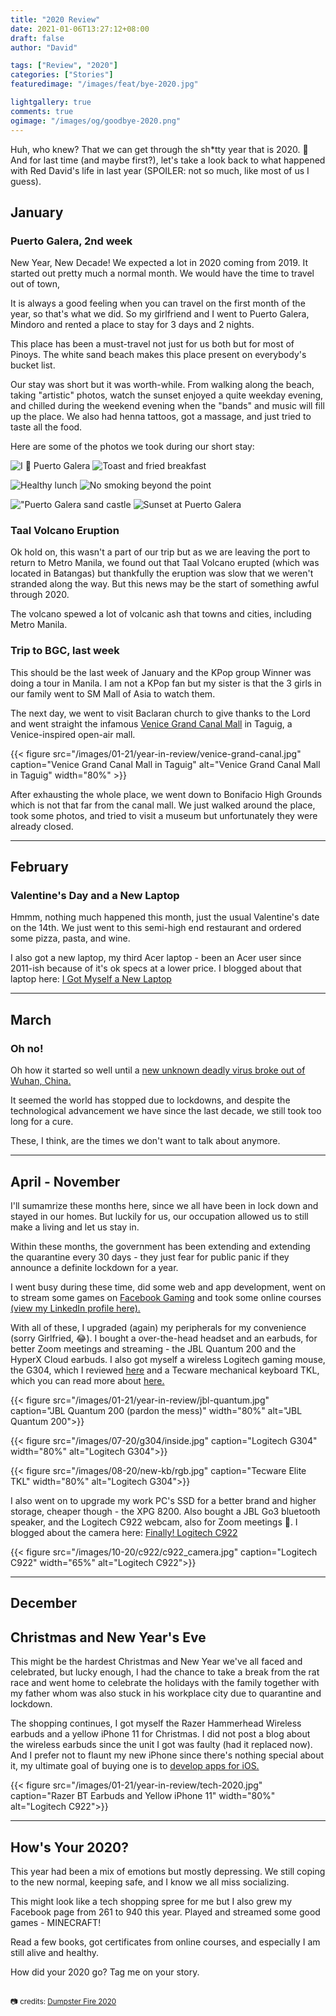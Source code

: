 ```yaml
---
title: "2020 Review"
date: 2021-01-06T13:27:12+08:00
draft: false
author: "David"

tags: ["Review", "2020"]
categories: ["Stories"]
featuredimage: "/images/feat/bye-2020.jpg"

lightgallery: true
comments: true
ogimage: "/images/og/goodbye-2020.png"
---
```


Huh, who knew? That we can get through the sh\*tty year that is 2020. 🤔 And for last time (and maybe first?), let's take a look back to what happened with Red David's life in last year (SPOILER: not so much, like most of us I guess).

## January

### Puerto Galera, 2nd week

New Year, New Decade! We expected a lot in 2020 coming from 2019. It started out pretty much a normal month. We would have the time to travel out of town,

It is always a good feeling when you can travel on the first month of the year, so that's what we did. So my girlfriend and I went to Puerto Galera, Mindoro and rented a place to stay for 3 days and 2 nights.

This place has been a must-travel not just for us both but for most of Pinoys. The white sand beach makes this place present on everybody's bucket list.

Our stay was short but it was worth-while. From walking along the beach, taking "artistic" photos, watch the sunset enjoyed a quite weekday evening, and chilled during the weekend evening when the "bands" and music will fill up the place. We also had henna tattoos, got a massage, and just tried to taste all the food.

Here are some of the photos we took during our short stay:

![I 🤍 Puerto Galera](i-love-puerto-galera.jpg)
![Toast and fried breakfast](puerto-galera-breakfast.jpg)

![Healthy lunch](lunch-at-puerto-galera.jpg)
![No smoking beyond the point](puerto-galera-no-smoking.jpg)

!["Puerto Galera sand castle](puerto-galera-sand-castle.jpg)
![Sunset at Puerto Galera](puerto-galera-sunset.jpg)

### Taal Volcano Eruption

Ok hold on, this wasn't a part of our trip but as we are leaving the port to return to Metro Manila, we found out that Taal Volcano erupted (which was located in Batangas) but thankfully the eruption was slow that we weren't stranded along the way. But this news may be the start of something awful through 2020.

The volcano spewed a lot of volcanic ash that towns and cities, including Metro Manila.

### Trip to BGC, last week

This should be the last week of January and the KPop group Winner was doing a tour in Manila. I am not a KPop fan but my sister is that the 3 girls in our family went to SM Mall of Asia to watch them.

<!-- {{< figure src="/images/01-21/year-in-review/baclaran-church.jpg" caption="Baclaran Church" alt="Baclaran Church" width="60%" >}} -->

The next day, we went to visit Baclaran church to give thanks to the Lord and went straight the infamous <a class="link" href="https://megaworld-lifestylemalls.com/mall/mckinley-hill/">Venice Grand Canal Mall</a> in Taguig, a Venice-inspired open-air mall.

{{< figure src="/images/01-21/year-in-review/venice-grand-canal.jpg" caption="Venice Grand Canal Mall in Taguig" alt="Venice Grand Canal Mall in Taguig" width="80%" >}}

After exhausting the whole place, we went down to Bonifacio High Grounds which is not that far from the canal mall. We just walked around the place, took some photos, and tried to visit a museum but unfortunately they were already closed.

<hr>

## February

### Valentine's Day and a New Laptop

Hmmm, nothing much happened this month, just the usual Valentine's date on the 14th. We just went to this semi-high end restaurant and ordered some pizza, pasta, and wine.

I also got a new laptop, my third Acer laptop - been an Acer user since 2011-ish because of it's ok specs at a lower price. I blogged about that laptop here: <a class="link" href="/new-laptop/">I Got Myself a New Laptop</a>

<hr>

## March

### Oh no!

Oh how it started so well until a <a class="link" href="https://www.who.int/emergencies/diseases/novel-coronavirus-2019">new unknown deadly virus broke out of Wuhan, China.</a>

It seemed the world has stopped due to lockdowns, and despite the technological advancement we have since the last decade, we still took too long for a cure.

These, I think, are the times we don't want to talk about anymore.

<hr>

## April - November

I'll sumamrize these months here, since we all have been in lock down and stayed in our homes. But luckily for us, our occupation allowed us to still make a living and let us stay in.

Within these months, the government has been extending and extending the quarantine every 30 days - they just fear for public panic if they announce a definite lockdown for a year.

I went busy during these time, did some web and app development, went on to stream some games on <a class="link" href="https://facebook.gg/RedDavidGG" target="_blank">Facebook Gaming</a> and took some online courses <a class="link" href="https://linkedin.com/in/reddvid/" target="_blank">(view my LinkedIn profile here).</a>

With all of these, I upgraded (again) my peripherals for my convenience (sorry Girlfried, 😂). I bought a over-the-head headset and an earbuds, for better Zoom meetings and streaming - the JBL Quantum 200 and the HyperX Cloud earbuds. I also got myself a wireless Logitech gaming mouse, the G304, which I reviewed <a class="link" href="/g304-review/">here</a> and a Tecware mechanical keyboard TKL, which you can read more about <a class="link" href="/new-keeb/">here.</a>

{{< figure src="/images/01-21/year-in-review/jbl-quantum.jpg" caption="JBL Quantum 200 (pardon the mess)" width="80%" alt="JBL Quantum 200">}}

{{< figure src="/images/07-20/g304/inside.jpg" caption="Logitech G304" width="80%" alt="Logitech G304">}}

{{< figure src="/images/08-20/new-kb/rgb.jpg" caption="Tecware Elite TKL" width="80%" alt="Logitech G304">}}

I also went on to upgrade my work PC's SSD for a better brand and higher storage, cheaper though - the XPG 8200. Also bought a JBL Go3 bluetooth speaker, and the Logitech C922 webcam, also for Zoom meetings 🤣. I blogged about the camera here: <a class="link" href="/the-logitech-c922/">Finally! Logitech C922</a>

{{< figure src="/images/10-20/c922/c922_camera.jpg" caption="Logitech C922" width="65%" alt="Logitech C922">}}

<hr>

## December

## Christmas and New Year's Eve

This might be the hardest Christmas and New Year we've all faced and celebrated, but lucky enough, I had the chance to take a break from the rat race and went home to celebrate the holidays with the family together with my father whom was also stuck in his workplace city due to quarantine and lockdown.

The shopping continues, I got myself the Razer Hammerhead Wireless earbuds and a yellow iPhone 11 for Christmas. I did not post a blog about the wireless earbuds since the unit I got was faulty (had it replaced now). And I prefer not to flaunt my new iPhone since there's nothing special about it, my ultimate goal of buying one is to <a class="link" href="/developing-for-apple-soon/">develop apps for iOS.</a>

{{< figure src="/images/01-21/year-in-review/tech-2020.jpg" caption="Razer BT Earbuds and Yellow iPhone 11" width="80%" alt="Logitech C922">}}

<hr>

## How's Your 2020?

This year had been a mix of emotions but mostly depressing. We still coping to the new normal, keeping safe, and I know we all miss socializing.

This might look like a tech shopping spree for me but I also grew my Facebook page from 261 to 940 this year. Played and streamed some good games - MINECRAFT!

Read a few books, got certificates from online courses, and especially I am still alive and healthy.

How did your 2020 go? Tag me on your story.
<br/>
<br/>

<small>📷 credits: <a class="link" href="https://wsiltv.com/2021/01/01/town-says-goodbye-to-2020-with-dumpster-fire/">Dumpster Fire 2020 </a></small>
